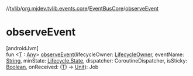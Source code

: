//[tvlib](../../../index.md)/[org.mjdev.tvlib.events.core](../index.md)/[EventBusCore](index.md)/[observeEvent](observe-event.md)

# observeEvent

[androidJvm]\
fun &lt;[T](observe-event.md) : [Any](https://kotlinlang.org/api/latest/jvm/stdlib/kotlin/-any/index.html)&gt; [observeEvent](observe-event.md)(lifecycleOwner: [LifecycleOwner](https://developer.android.com/reference/kotlin/androidx/lifecycle/LifecycleOwner.html), eventName: [String](https://kotlinlang.org/api/latest/jvm/stdlib/kotlin/-string/index.html), minState: [Lifecycle.State](https://developer.android.com/reference/kotlin/androidx/lifecycle/Lifecycle.State.html), dispatcher: CoroutineDispatcher, isSticky: [Boolean](https://kotlinlang.org/api/latest/jvm/stdlib/kotlin/-boolean/index.html), onReceived: ([T](observe-event.md)) -&gt; [Unit](https://kotlinlang.org/api/latest/jvm/stdlib/kotlin/-unit/index.html)): Job
